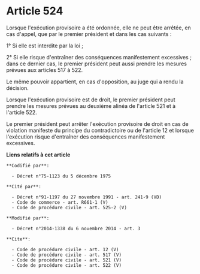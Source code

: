 # Article 524

Lorsque l'exécution provisoire a été ordonnée, elle ne peut être arrêtée, en cas d'appel, que par le premier président et
dans les cas suivants : 

1° Si elle est interdite par la loi ; 

2° Si elle risque d'entraîner des conséquences manifestement excessives ; dans ce dernier cas, le premier président peut
aussi prendre les mesures prévues aux articles 517 à 522. 

Le même pouvoir appartient, en cas d'opposition, au juge qui a rendu la décision. 

Lorsque l'exécution provisoire est de droit, le premier président peut prendre les mesures prévues au deuxième alinéa de
l'article 521 et à l'article 522. 

Le premier président peut arrêter l'exécution provisoire de droit en cas de violation manifeste du principe du contradictoire
ou de l'article 12 et lorsque l'exécution risque d'entraîner des conséquences manifestement excessives.

**Liens relatifs à cet article**

	**Codifié par**:

	  - Décret n°75-1123 du 5 décembre 1975

	**Cité par**:

	  - Décret n°91-1197 du 27 novembre 1991 - art. 241-9 (VD)
	  - Code de commerce - art. R661-1 (V)
	  - Code de procédure civile - art. 525-2 (V)

	**Modifié par**:

	  - Décret n°2014-1338 du 6 novembre 2014 - art. 3

	**Cite**:

	  - Code de procédure civile - art. 12 (V)
	  - Code de procédure civile - art. 517 (V)
	  - Code de procédure civile - art. 521 (V)
	  - Code de procédure civile - art. 522 (V)

